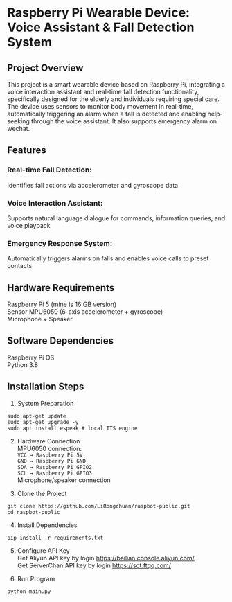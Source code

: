 # Raspberry Pi Wearable Device: Voice Assistant & Fall Detection System

## Project Overview
This project is a smart wearable device based on Raspberry Pi, integrating a voice interaction assistant and real-time fall detection functionality, specifically designed for the elderly and individuals requiring special care. The device uses sensors to monitor body movement in real-time, automatically triggering an alarm when a fall is detected and enabling help-seeking through the voice assistant. It also supports emergency alarm on wechat.

## Features

### Real-time Fall Detection: 
Identifies fall actions via accelerometer and gyroscope data

### Voice Interaction Assistant: 
Supports natural language dialogue for commands, information queries, and voice playback

### Emergency Response System: 
Automatically triggers alarms on falls and enables voice calls to preset contacts

## Hardware Requirements
Raspberry Pi 5 (mine is 16 GB version) \
Sensor	MPU6050 (6-axis accelerometer + gyroscope) \
Microphone + Speaker 

## Software Dependencies
Raspberry Pi OS \
Python 3.8

## Installation Steps

1. System Preparation
```
sudo apt-get update
sudo apt-get upgrade -y
sudo apt install espeak # local TTS engine
```

2. Hardware Connection \
MPU6050 connection: \
`VCC → Raspberry Pi 5V` \
`GND → Raspberry Pi GND` \
`SDA → Raspberry Pi GPIO2` \
`SCL → Raspberry Pi GPIO3` \
Microphone/speaker connection

3. Clone the Project
```
git clone https://github.com/LiRongchuan/raspbot-public.git
cd raspbot-public
```

4. Install Dependencies
```
pip install -r requirements.txt
```

5. Configure API Key \
Get Aliyun API key by login https://bailian.console.aliyun.com/ \
Get ServerChan API key by login https://sct.ftqq.com/

6. Run Program
```
python main.py
```